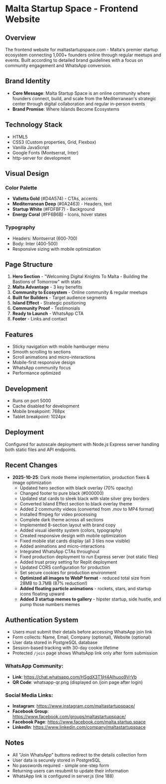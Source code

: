 # Malta Startup Space - Frontend Website

## Overview
The frontend website for maltastartupspace.com - Malta's premier startup ecosystem connecting 1,000+ founders online through regular meetups and events. Built according to detailed brand guidelines with a focus on community engagement and WhatsApp conversion.

## Brand Identity
- **Core Message**: Malta Startup Space is an online community where founders connect, build, and scale from the Mediterranean's strategic center through digital collaboration and regular in-person events
- **Brand Promise**: Where Islands Become Ecosystems

## Technology Stack
- HTML5
- CSS3 (Custom properties, Grid, Flexbox)
- Vanilla JavaScript
- Google Fonts (Montserrat, Inter)
- http-server for development

## Visual Design
### Color Palette
- **Valletta Gold** (#D4A574) - CTAs, accents
- **Mediterranean Deep** (#0A2463) - Headers, text
- **Startup White** (#FDFBF7) - Background
- **Energy Coral** (#FF6B6B) - Icons, hover states

### Typography
- Headers: Montserrat (600-700)
- Body: Inter (400-500)
- Responsive sizing with mobile optimization

## Page Structure
1. **Hero Section** - "Welcoming Digital Knights To Malta - Building the Bastions of Tomorrow" with stats
2. **Malta Advantage** - 3 key benefits
3. **Community to Ecosystem** - Online community & regular meetups
4. **Built for Builders** - Target audience segments
5. **Island Effect** - Strategic positioning
6. **Community Proof** - Testimonials
7. **Ready to Launch** - WhatsApp CTA
8. **Footer** - Links and contact

## Features
- Sticky navigation with mobile hamburger menu
- Smooth scrolling to sections
- Scroll animations and micro-interactions
- Mobile-first responsive design
- WhatsApp community focus
- Performance optimized

## Development
- Runs on port 5000
- Cache disabled for development
- Mobile breakpoint: 768px
- Tablet breakpoint: 1024px

## Deployment
Configured for autoscale deployment with Node.js Express server handling both static files and API endpoints.

## Recent Changes
- **2025-10-25**: Dark mode theme implementation, production fixes & image optimization
  - Updated hero section with black overlay (70% opacity)
  - Changed footer to pure black (#000000)
  - Updated stat cards to sleek black with slate silver grey borders
  - Converted Island Effect section to black overlay theme
  - Added 2 community videos (converted from .mov to MP4 format)
  - Installed ffmpeg for video processing
  - Complete dark theme across all sections
  - Implemented 8-section layout with brand copy
  - Added visual identity system (colors, typography)
  - Created responsive design with mobile optimization
  - Fixed mobile stat cards display (all 3 tiles now visible)
  - Added animations and micro-interactions
  - Integrated WhatsApp CTAs throughout
  - Fixed production deployment to run Express server (not static files)
  - Added trust proxy setting for Replit deployment
  - Updated CORS configuration for production
  - Set secure cookies for production environment
  - **Optimized all images to WebP format** - reduced total size from 28MB to 3.7MB (87% reduction!)
  - **Added floating particle animations** - rockets, stars, and startup icons floating upward
  - **Added 3 startup memes to gallery** - hipster startup, side hustle, and pump those numbers memes

## Authentication System
- Users must submit their details before accessing WhatsApp join link
- Form collects: Name, Email, Company (optional), Website (optional)
- User data stored in PostgreSQL database
- Session-based tracking with 30-day cookie lifetime
- Protected `/join` page shows WhatsApp link only after form submission

### WhatsApp Community:
- **Link**: https://chat.whatsapp.com/HSgdX3T1jH4AIhuoo9VrVb
- **QR Code**: whatsapp-qr.png (displayed on /join page after login)

### Social Media Links:
- **Instagram**: https://www.instagram.com/maltastartupspace/
- **Facebook Group**: https://www.facebook.com/groups/maltastartupspace/
- **Facebook Page**: https://www.facebook.com/malta.startup.space
- **LinkedIn**: https://www.linkedin.com/company/maltastartupspace

## Notes
- All "Join WhatsApp" buttons redirect to the details collection form
- User data is securely stored in PostgreSQL
- No passwords required - simple one-step form
- Returning users can resubmit to update their information
- WhatsApp link is configured in server.js (line 188)